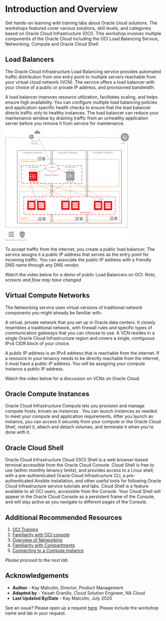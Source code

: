 
# Introduction and Overview

Get hands-on learning with training labs about Oracle cloud solutions. The workshops featured cover various solutions, skill levels, and categories based on Oracle Cloud Infrastructure (OCI). This workshop involves multiple components of the Oracle Cloud including the OCI Load Balancing Service, Networking, Compute and Oracle Cloud Shell.  

## Load Balancers

The Oracle Cloud Infrastructure Load Balancing service provides automated traffic distribution from one entry point to multiple servers reachable from your virtual cloud network (VCN). The service offers a load balancer with your choice of a public or private IP address, and provisioned bandwidth.

A load balancer improves resource utilization, facilitates scaling, and helps ensure high availability. You can configure multiple load balancing policies and application-specific health checks to ensure that the load balancer directs traffic only to healthy instances. The load balancer can reduce your maintenance window by draining traffic from an unhealthy application server before you remove it from service for maintenance.

![](./../images/loadBalancer3adRegional_thumb_400_0.png " ")

To accept traffic from the internet, you create a public load balancer. The service assigns it a public IP address that serves as the entry point for incoming traffic. You can associate the public IP address with a friendly DNS name through any DNS vendor.

Watch the video below for a demo of public Load Balancers on OCI.  *Note, screens and flow may have changed*

[](youtube:_6jUnIXsDcw)

## Virtual Compute Networks

The Networking service uses virtual versions of traditional network components you might already be familiar with.

A virtual, private network that you set up in Oracle data centers. It closely resembles a traditional network, with firewall rules and specific types of communication gateways that you can choose to use. A VCN resides in a single Oracle Cloud Infrastructure region and covers a single, contiguous IPv4 CIDR block of your choice.

A public IP address is an IPv4 address that is reachable from the internet. If a resource in your tenancy needs to be directly reachable from the internet, it must have a public IP address. You will be assigning your compute instance a public IP address.  

Watch the video below for a discussion on VCNs on Oracle Cloud.

[](youtube:mIYSgeX5FkM)

## Oracle Compute Instances

Oracle Cloud Infrastructure Compute lets you provision and manage compute hosts, known as instances . You can launch instances as needed to meet your compute and application requirements. After you launch an instance, you can access it securely from your compute or the Oracle Cloud Shell, restart it, attach and detach volumes, and terminate it when you're done with it.

## Oracle Cloud Shell

Oracle Cloud Infrastructure Cloud (OCI) Shell is a web browser-based terminal accessible from the Oracle Cloud Console. Cloud Shell is free to use (within monthly tenancy limits), and provides access to a Linux shell, with a pre-authenticated Oracle Cloud Infrastructure CLI, a pre-authenticated Ansible installation, and other useful tools for following Oracle Cloud Infrastructure service tutorials and labs. Cloud Shell is a feature available to all OCI users, accessible from the Console. Your Cloud Shell will appear in the Oracle Cloud Console as a persistent frame of the Console, and will stay active as you navigate to different pages of the Console.

[](youtube:J51BXxlCbOY)


## Additional Recommended Resources

1. [OCI Training](https://cloud.oracle.com/en_US/iaas/training)
2. [Familiarity with OCI console](https://docs.us-phoenix-1.oraclecloud.com/Content/GSG/Concepts/console.htm)
3. [Overview of Networking](https://docs.us-phoenix-1.oraclecloud.com/Content/Network/Concepts/overview.htm)
4. [Familiarity with Compartments](https://docs.us-phoenix-1.oraclecloud.com/Content/GSG/Concepts/concepts.htm)
5. [Connecting to a Compute Instance](https://docs.us-phoenix-1.oraclecloud.com/Content/Compute/Tasks/accessinginstance.htm)


*Please proceed to the next lab*

## Acknowledgements

- **Author** - Kay Malcolm, Director, Product Management
- **Adapted by** -  Yaisah Granillo, Cloud Solution Engineer, NA Cloud
- **Last Updated By/Date** - Kay Malcolm, July 2020

See an issue?  Please open up a request [here](https://github.com/oracle/learning-library/issues).   Please include the workshop name and lab in your request. 


